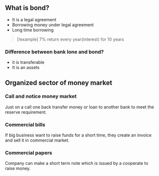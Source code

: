 ## What is bond?
- It is a legal agreement
- Borrowing money under legal agreement
- Long time borrowing
>[!example] 
>7% return every year(interest) for 10 years

### Difference between bank lone and bond?
- it is transferable
- It is an assets

## Organized sector of money market

### Call and notice money market
Just on a call one back transfer money or loan to another bank to meet the reserve requirement. 

### Commercial bills
If big business want to raise funds for a short time, they create an invoice and sell it in commercial market.

### Commercial papers
Company can make a short term note which is issued by a cooperate to raise money.  

